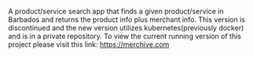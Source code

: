 A product/service search app that finds a given product/service in Barbados and returns the product info plus merchant info.
This version is discontinued and the new version utilizes kubernetes(previously docker) and is in a private repository. 
To view the current running version of this project please visit this link: https://merchive.com
